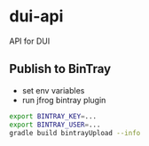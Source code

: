 # dui-api

API for DUI

## Publish to BinTray

* set env variables
* run jfrog bintray plugin

```bash
export BINTRAY_KEY=...
export BINTRAY_USER=...
gradle build bintrayUpload --info
```
